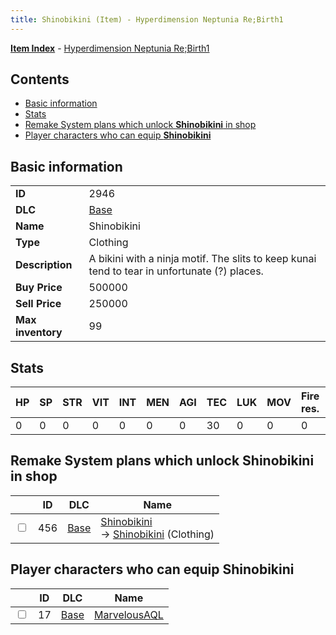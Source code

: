 ```yaml
---
title: Shinobikini (Item) - Hyperdimension Neptunia Re;Birth1
---
```


[**Item Index**](/neptunia/rb1/item/index.html) - [Hyperdimension Neptunia Re;Birth1](/neptunia/rb1)

## Contents

- [Basic information](#basic-information)
- [Stats](#stats)
- [Remake System plans which unlock **Shinobikini** in shop](#remake-system-plans-which-unlock-shinobikini-in-shop)
- [Player characters who can equip **Shinobikini**](#player-characters-who-can-equip-shinobikini)

## Basic information

|   |   |
| -- | -- |
| **ID** | 2946 |
| **DLC** | [Base](/neptunia/rb1/dlc/1-base.html) |
| **Name** | Shinobikini |
| **Type** | Clothing |
| **Description** | A bikini with a ninja motif. The slits to keep kunai tend to tear in unfortunate (?) places. |
| **Buy Price** | 500000 |
| **Sell Price** | 250000 |
| **Max inventory** | 99 |


## Stats

| HP | SP | STR | VIT | INT | MEN | AGI | TEC | LUK | MOV | Fire res. | Ice res. | Wind res. | Lightning res. |
| -- | -- | --- | --- | --- | --- | --- | --- | --- | --- | --------- | -------- | --------- | -------------- |
| 0 | 0 | 0 | 0 | 0 | 0 | 0 | 30 | 0 | 0 | 0 | 0 | 0 | 0 |


## Remake System plans which unlock **Shinobikini** in shop

|    | ID | DLC | Name |
| -- | -- | --- | ---- |
| <input type="checkbox" id="rb1-remake-1-456" class="trackbox" /> | 456 | [Base](/neptunia/rb1/dlc/1-base.html) | [Shinobikini](/neptunia/rb1/remake/1-456-shinobikini.html)<br /> → [Shinobikini](/neptunia/rb1/item/1-2946-shinobikini.html) (Clothing) |


## Player characters who can equip **Shinobikini**

|    | ID | DLC | Name |
| -- | -- | --- | ---- |
| <input type="checkbox" id="rb1-player-1-17" class="trackbox" /> | 17 | [Base](/neptunia/rb1/dlc/1-base.html) | [MarvelousAQL](/neptunia/rb1/player/1-17-marvelousaql.html) |
